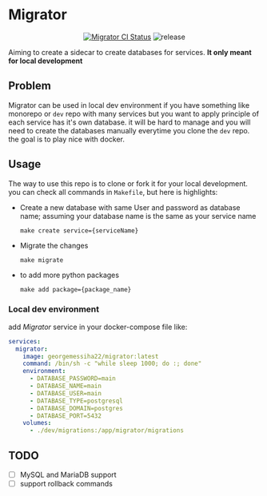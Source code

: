# Migrator

<p align="center">
  <a href="https://hub.docker.com/r/georgemessiha22/migrator"><img src="https://github.com/georgemessiha22/migrator/actions/workflows/docker-publish.yml/badge.svg" alt="Migrator CI Status" /></a>
  <a herf="https://github.com/georgemessiha22/migrator/actions/workflows/release.yml"><image src="https://github.com/georgemessiha22/migrator/actions/workflows/release.yml/badge.svg" alt="release"/></a>
</p>

Aiming to create a sidecar to create databases for services. **It only meant for local development**

## Problem
Migrator can be used in local dev environment if you have something like monorepo or `dev` repo with many services but you want to apply principle of each service has it's own database.
it will be hard to manage and you will need to create the databases manually everytime you clone the `dev` repo. the goal is to play nice with docker.

## Usage
The way to use this repo is to clone or fork it for your local development.
you can check all commands in `Makefile`, but here is highlights:

- Create a new database with same User and password as database name; 
assuming your database name is the same as your service name

    ```shell
    make create service={serviceName}
    ```

- Migrate the changes

    ```shell
    make migrate
    ```

- to add more python packages

    ```shell
    make add package={package_name}
    ```

### Local dev environment

add *Migrator* service in your docker-compose file like:
```yaml
services:
  migrator:
    image: georgemessiha22/migrator:latest
    command: /bin/sh -c "while sleep 1000; do :; done"
    environment:
      - DATABASE_PASSWORD=main
      - DATABASE_NAME=main
      - DATABASE_USER=main
      - DATABASE_TYPE=postgresql
      - DATABASE_DOMAIN=postgres
      - DATABASE_PORT=5432
    volumes:
      - ./dev/migrations:/app/migrator/migrations
```

## TODO
- [ ] MySQL and MariaDB support
- [ ] support rollback commands
